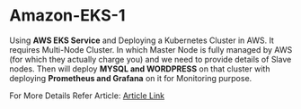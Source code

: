 # Amazon-EKS-1

Using **AWS EKS Service** and Deploying a Kubernetes Cluster in AWS.
It requires Multi-Node Cluster.
In which Master Node is fully managed by AWS (for which they actually charge you) and we need to provide details of Slave nodes.
Then will deploy **MYSQL and WORDPRESS** on that cluster with deploying **Prometheus and Grafana** on it for Monitoring purpose.

For More Details Refer Article: [Article Link](https://www.linkedin.com/pulse/integrating-wordpress-mysql-prometheus-grafana-amazon-prajwal-patil)
